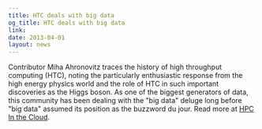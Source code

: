 ```yaml
---
title: HTC deals with big data
og_title: HTC deals with big data
link: 
date: 2013-04-01
layout: news
---
```


Contributor Miha Ahronovitz traces the history of high throughput computing  (HTC), noting the particularly enthusiastic response from the  high energy physics world and the role of HTC in such important discoveries  as the Higgs boson. As one of the biggest generators of data,  this community has been dealing with the "big data" deluge long before "big data" assumed its position as the buzzword du jour. Read more at <a href="http://www.hpcinthecloud.com/ct/uz5597866Biz16505092">HPC In the Cloud</a>. 
